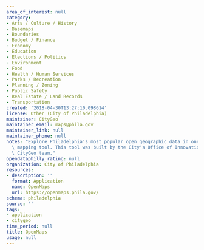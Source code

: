 ```yaml
---
area_of_interest: null
category:
- Arts / Culture / History
- Basemaps
- Boundaries
- Budget / Finance
- Economy
- Education
- Elections / Politics
- Environment
- Food
- Health / Human Services
- Parks / Recreation
- Planning / Zoning
- Public Safety
- Real Estate / Land Records
- Transportation
created: '2018-04-30T13:27:10.098614'
license: Other (City of Philadelphia)
maintainer: CityGeo
maintainer_email: maps@phila.gov
maintainer_link: null
maintainer_phone: null
notes: "Explore Philadelphia's most popular open geographic data in one easy to use\
  \ mapping tool. This tool was built by the City's Office of Innovation and Technology's\
  \ CityGeo team."
opendataphilly_rating: null
organization: City of Philadelphia
resources:
- description: ''
  format: Application
  name: OpenMaps
  url: https://openmaps.phila.gov/
schema: philadelphia
source: ''
tags:
- application
- citygeo
time_period: null
title: OpenMaps
usage: null
---
```

